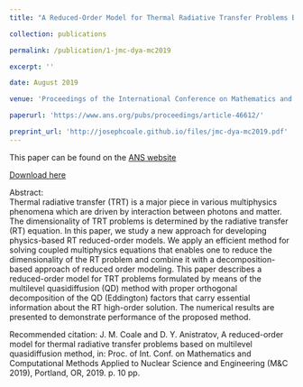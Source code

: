 ```yaml
---
title: "A Reduced-Order Model for Thermal Radiative Transfer Problems Based on Multilevel Quasidiffusion Method"

collection: publications

permalink: /publication/1-jmc-dya-mc2019

excerpt: ''

date: August 2019

venue: 'Proceedings of the International Conference on Mathematics and Computational Methods Applied to Nuclear Science and Engineering'

paperurl: 'https://www.ans.org/pubs/proceedings/article-46612/'

preprint_url: 'http://josephcoale.github.io/files/jmc-dya-mc2019.pdf'
---
```

This paper can be found on the [ANS website](https://www.ans.org/pubs/proceedings/article-46612/)

[Download here](http://josephcoale.github.io/files/jmc-dya-mc2019.pdf)

Abstract:<br/>
Thermal radiative transfer (TRT) is a major piece in various multiphysics phenomena
which are driven by interaction between photons and matter. The dimensionality of TRT
problems is determined by the radiative transfer (RT) equation. In this paper, we study
a new approach for developing physics-based RT reduced-order models. We apply an
efficient method for solving coupled multiphysics equations that enables one to reduce
the dimensionality of the RT problem and combine it with a decomposition-based approach
of reduced order modeling. This paper describes a reduced-order model for TRT
problems formulated by means of the multilevel quasidiffusion (QD) method with proper
orthogonal decomposition of the QD (Eddington) factors that carry essential information
about the RT high-order solution. The numerical results are presented to demonstrate
performance of the proposed method.

Recommended citation: J. M. Coale and D. Y. Anistratov, A reduced-order model for thermal radiative transfer problems based on multilevel quasidiffusion method, in: Proc. of Int. Conf. on Mathematics and Computational Methods Applied to Nuclear Science and Engineering (M&C 2019), Portland, OR, 2019. p. 10 pp.

